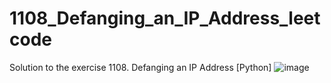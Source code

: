 # 1108_Defanging_an_IP_Address_leetcode
 Solution to the exercise 1108. Defanging an IP Address [Python]
![image](https://github.com/KaiqueJacinto/1108_Defanging_an_IP_Address_leetcode/assets/79776257/0d2f675d-92a9-4cac-9303-69e5ec50b0a4)
